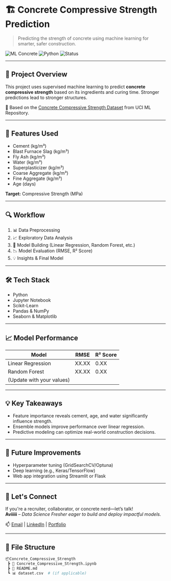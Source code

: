 # 🏗️ Concrete Compressive Strength Prediction

> Predicting the strength of concrete using machine learning for smarter, safer construction.

![ML Concrete](https://img.shields.io/badge/Machine%20Learning-Enabled-brightgreen) ![Python](https://img.shields.io/badge/Python-Notebook-blue) ![Status](https://img.shields.io/badge/Status-Completed-green)

---

## 🚀 Project Overview

This project uses supervised machine learning to predict **concrete compressive strength** based on its ingredients and curing time. Stronger predictions lead to stronger structures.

📘 Based on the [Concrete Compressive Strength Dataset](https://archive.ics.uci.edu/ml/datasets/Concrete+Compressive+Strength) from UCI ML Repository.

---

## 🧪 Features Used

- Cement (kg/m³)
- Blast Furnace Slag (kg/m³)
- Fly Ash (kg/m³)
- Water (kg/m³)
- Superplasticizer (kg/m³)
- Coarse Aggregate (kg/m³)
- Fine Aggregate (kg/m³)
- Age (days)

**Target:** Compressive Strength (MPa)

---

## 🔍 Workflow

1. 📊 Data Preprocessing  
2. 📈 Exploratory Data Analysis  
3. 🧠 Model Building (Linear Regression, Random Forest, etc.)  
4. 📉 Model Evaluation (RMSE, R² Score)  
5. 💡 Insights & Final Model

---

## 🛠️ Tech Stack

- Python
- Jupyter Notebook
- Scikit-Learn
- Pandas & NumPy
- Seaborn & Matplotlib

---

## 📈 Model Performance

| Model             | RMSE   | R² Score |
|------------------|--------|----------|
| Linear Regression| XX.XX  | 0.XX     |
| Random Forest    | XX.XX  | 0.XX     |
| (Update with your values) |

---

## 💡 Key Takeaways

- Feature importance reveals cement, age, and water significantly influence strength.
- Ensemble models improve performance over linear regression.
- Predictive modeling can optimize real-world construction decisions.

---

## 🚧 Future Improvements

- Hyperparameter tuning (GridSearchCV/Optuna)
- Deep learning (e.g., Keras/TensorFlow)
- Web app integration using Streamlit or Flask

---

## 🤝 Let's Connect

If you're a recruiter, collaborator, or concrete nerd—let’s talk!  
**Aviiiii** – *Data Science Fresher eager to build and deploy impactful models.*

📫 [Email](mailto:youremail@example.com) | [LinkedIn](https://www.linkedin.com/in/your-profile) | [Portfolio](https://yourportfolio.com)

---

## 📁 File Structure

```bash
📦Concrete_Compressive_Strength
 ┣ 📓 Concrete_Compressive_Strength.ipynb
 ┣ 📄 README.md
 ┗ 📊 dataset.csv  # (if applicable)

